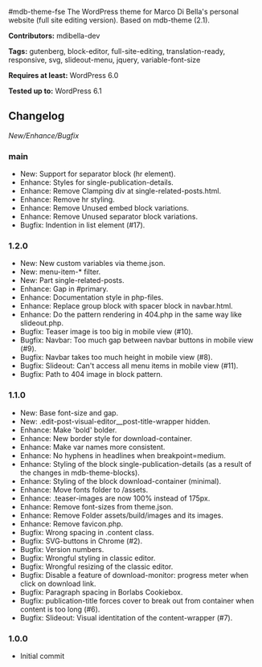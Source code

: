 #mdb-theme-fse
The WordPress theme for Marco Di Bella's personal website (full site editing version). Based on mdb-theme (2.1).

__Contributors:__ mdibella-dev

__Tags:__ gutenberg, block-editor, full-site-editing, translation-ready, responsive, svg, slideout-menu, jquery, variable-font-size

__Requires at least:__ WordPress 6.0

__Tested up to:__ WordPress 6.1

## Changelog
*New/Enhance/Bugfix*


### main
* New: Support for separator block (hr element).
* Enhance: Styles for single-publication-details.
* Enhance: Remove Clamping div at single-related-posts.html.
* Enhance: Remove hr styling.
* Enhance: Remove Unused embed block variations.
* Enhance: Remove Unused separator block variations.
* Bugfix: Indention in list element (#17).


### 1.2.0
* New: New custom variables via theme.json.
* New: menu-item-* filter.
* New: Part single-related-posts.
* Enhance: Gap in #primary.
* Enhance: Documentation style in php-files.
* Enhance: Replace group block with spacer block in navbar.html.
* Enhance: Do the pattern rendering in 404.php in the same way like slideout.php.
* Bugfix: Teaser image is too big in mobile view (#10).
* Bugfix: Navbar: Too much gap between navbar buttons in mobile view (#9).
* Bugfix: Navbar takes too much height in mobile view (#8).
* Bugfix: Slideout: Can't access all menu items in mobile view (#11).
* Bugfix: Path to 404 image in block pattern.


### 1.1.0
* New: Base font-size and gap.
* New: .edit-post-visual-editor__post-title-wrapper hidden.
* Enhance: Make 'bold' bolder.
* Enhance: New border style for download-container.
* Enhance: Make var names more consistent.
* Enhance: No hyphens in headlines when breakpoint=medium.
* Enhance: Styling of the block single-publication-details (as a result of the changes in mdb-theme-blocks).
* Enhance: Styling of the block download-container (minimal).
* Enhance: Move fonts folder to /assets.
* Enhance: .teaser-images are now 100% instead of 175px.
* Enhance: Remove font-sizes from theme.json.
* Enhance: Remove Folder assets/build/images and its images.
* Enhance: Remove favicon.php.
* Bugfix: Wrong spacing in .content class.
* Bugfix: SVG-buttons in Chrome (#2).
* Bugfix: Version numbers.
* Bugfix: Wrongful styling in classic editor.
* Bugfix: Wrongful resizing of the classic editor.
* Bugfix: Disable a feature of download-monitor: progress meter when click on download link.
* Bugfix: Paragraph spacing in Borlabs Cookiebox.
* Bugfix: publication-title forces cover to break out from container when content is too long (#6).
* Bugfix: Slideout: Visual identitation of the content-wrapper (#7).



### 1.0.0
* Initial commit
